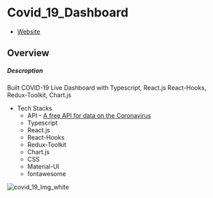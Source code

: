 # Covid_19_Dashboard
- [Website]()
## Overview
##### Descroption
Built COVID-19 Live Dashboard with Typescript, React.js React-Hooks, Redux-Toolkit, Chart.js
  - Tech Stacks
    -  API - [A free API for data on the Coronavirus](https://covid19api.com) 
    -  Typescript
    -  React.js
    -  React-Hooks
    -  Redux-Toolkit
    -  Chart.js
    -  CSS
    -  Material-UI 
    -  fontawesome

![covid_19_Img_white](https://user-images.githubusercontent.com/58486430/110241763-5dcac300-7f07-11eb-880e-cedde82395a5.png)

